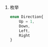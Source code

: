 1. 枚举

   ```typescript
   enum Direction{
       Up = 1,
       Down,
       Left,
       Right
   }
   ```

   ​